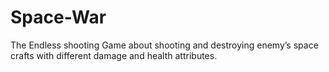 # Space-War
 The Endless shooting Game about shooting and destroying enemy’s space crafts with different damage and health attributes.

